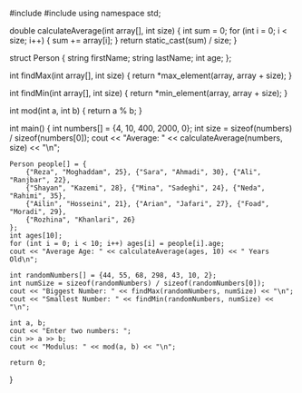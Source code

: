 #include <iostream>
#include <algorithm>
using namespace std;

double calculateAverage(int array[], int size) {
    int sum = 0;
    for (int i = 0; i < size; i++) {
        sum += array[i];
    }
    return static_cast<double>(sum) / size;
}

struct Person {
    string firstName;
    string lastName;
    int age;
};

int findMax(int array[], int size) {
    return *max_element(array, array + size);
}

int findMin(int array[], int size) {
    return *min_element(array, array + size);
}

int mod(int a, int b) {
    return a % b;
}

int main() {
    int numbers[] = {4, 10, 400, 2000, 0};
    int size = sizeof(numbers) / sizeof(numbers[0]);
    cout << "Average: " << calculateAverage(numbers, size) << "\n";
    
    Person people[] = {
        {"Reza", "Moghaddam", 25}, {"Sara", "Ahmadi", 30}, {"Ali", "Ranjbar", 22},
        {"Shayan", "Kazemi", 28}, {"Mina", "Sadeghi", 24}, {"Neda", "Rahimi", 35},
        {"Ailin", "Hosseini", 21}, {"Arian", "Jafari", 27}, {"Foad", "Moradi", 29},
        {"Rozhina", "Khanlari", 26}
    };
    int ages[10];
    for (int i = 0; i < 10; i++) ages[i] = people[i].age;
    cout << "Average Age: " << calculateAverage(ages, 10) << " Years Old\n";
    
    int randomNumbers[] = {44, 55, 68, 298, 43, 10, 2};
    int numSize = sizeof(randomNumbers) / sizeof(randomNumbers[0]);
    cout << "Biggest Number: " << findMax(randomNumbers, numSize) << "\n";
    cout << "Smallest Number: " << findMin(randomNumbers, numSize) << "\n";
    
    int a, b;
    cout << "Enter two numbers: ";
    cin >> a >> b;
    cout << "Modulus: " << mod(a, b) << "\n";
    
    return 0;
}
